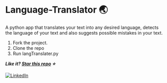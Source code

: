 # Language-Translator :earth_asia:
A python app that translates your text into any desired language, detects the language of your text and also suggests possible mistakes in your text.

1. Fork the project.
2. Clone the repo
3. Run langTranslater.py

***Like it? [Star this repo](https://github.com/Kajaljain22/Language-Translator/) :star:***

[![LinkedIn](https://img.shields.io/static/v1.svg?label=connect&message=@kajal-jain&color=bfefff&logo=linkedin&style=flat&logoColor=white&colorA=blue)](https://www.linkedin.com/in/kajal-jain/) 
